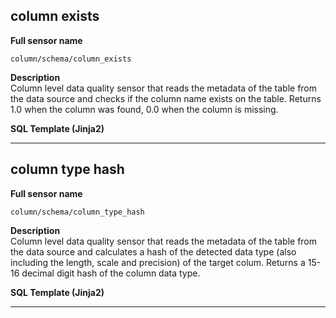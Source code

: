 
## **column exists**
**Full sensor name**
```
column/schema/column_exists
```
**Description**  
Column level data quality sensor that reads the metadata of the table from the data source and checks if the column name exists on the table.
 Returns 1.0 when the column was found, 0.0 when the column is missing.




**SQL Template (Jinja2)**  
___

## **column type hash**
**Full sensor name**
```
column/schema/column_type_hash
```
**Description**  
Column level data quality sensor that reads the metadata of the table from the data source and calculates a hash of the detected data type (also including the length, scale and precision)
 of the target colum.
 Returns a 15-16 decimal digit hash of the column data type.




**SQL Template (Jinja2)**  
___
